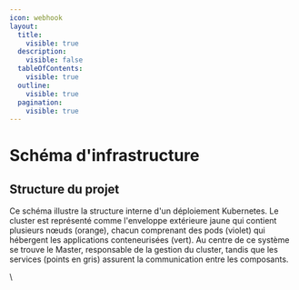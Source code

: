 ```yaml
---
icon: webhook
layout:
  title:
    visible: true
  description:
    visible: false
  tableOfContents:
    visible: true
  outline:
    visible: true
  pagination:
    visible: true
---
```


# Schéma d'infrastructure

## Structure du projet

Ce schéma illustre la structure interne d'un déploiement Kubernetes. Le cluster est représenté comme l'enveloppe extérieure jaune qui contient plusieurs nœuds (orange), chacun comprenant des pods (violet) qui hébergent les applications conteneurisées (vert). Au centre de ce système se trouve le Master, responsable de la gestion du cluster, tandis que les services (points en gris) assurent la communication entre les composants.

\


<figure><img src="broken-reference" alt=""><figcaption></figcaption></figure>



